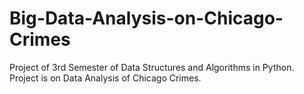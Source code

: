 # Big-Data-Analysis-on-Chicago-Crimes
Project of 3rd Semester of Data Structures and Algorithms in Python. Project is on Data Analysis of Chicago Crimes.
